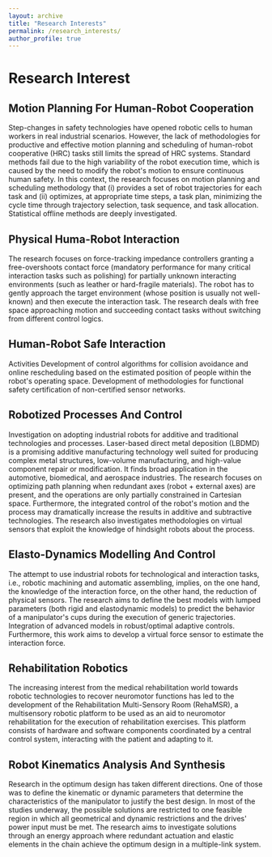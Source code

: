 ```yaml
---
layout: archive
title: "Research Interests"
permalink: /research_interests/
author_profile: true
---
```


Research Interest
======

Motion Planning For Human-Robot Cooperation
------
Step-changes in safety technologies have opened robotic cells to
human workers in real industrial scenarios. However, the lack of
methodologies for productive and effective motion planning and
scheduling of human-robot cooperative (HRC) tasks still limits the
spread of HRC systems. Standard methods fail due to the high
variability of the robot execution time, which is caused by the need
to modify the robot's motion to ensure continuous human safety. In
this context, the research focuses on motion planning and scheduling
methodology that (i) provides a set of robot trajectories for each
task and (ii) optimizes, at appropriate time steps, a task plan,
minimizing the cycle time through trajectory selection, task
sequence, and task allocation. Statistical offline methods are
deeply investigated.


Physical Huma-Robot Interaction
------
The research focuses on force-tracking impedance controllers
granting a free-overshoots contact force (mandatory performance for
many critical interaction tasks such as polishing) for partially
unknown interacting environments (such as leather or hard-fragile
materials). The robot has to gently approach the target environment
(whose position is usually not well-known) and then execute the
interaction task. The research deals with free space approaching
motion and succeeding contact tasks without switching from different
control logics.


Human-Robot Safe Interaction
------
Activities Development of control algorithms for collision avoidance
and online rescheduling based on the estimated position of people
within the robot's operating space. Development of methodologies for
functional safety certification of non-certified sensor networks.

Robotized Processes And Control
------
Investigation on adopting industrial robots for additive and
traditional technologies and processes. Laser-based direct metal
deposition (LBDMD) is a promising additive manufacturing technology
well suited for producing complex metal structures, low-volume
manufacturing, and high-value component repair or modification. It
finds broad application in the automotive, biomedical, and aerospace
industries. The research focuses on optimizing path planning when
redundant axes (robot + external axes) are present, and the
operations are only partially constrained in Cartesian space.
Furthermore, the integrated control of the robot's motion and the
process may dramatically increase the results in additive and
subtractive technologies. The research also investigates
methodologies on virtual sensors that exploit the knowledge of
hindsight robots about the process.

Elasto-Dynamics Modelling And Control
------
The attempt to use industrial robots for technological and
interaction tasks, i.e., robotic machining and automatic assembling,
implies, on the one hand, the knowledge of the interaction force, on
the other hand, the reduction of physical sensors. The research aims
to define the best models with lumped parameters (both rigid and
elastodynamic models) to predict the behavior of a manipulator's
cups during the execution of generic trajectories. Integration of
advanced models in robust/optimal adaptive controls. Furthermore,
this work aims to develop a virtual force sensor to estimate the
interaction force.


Rehabilitation Robotics
------
The increasing interest from the medical rehabilitation world
towards robotic technologies to recover neuromotor functions has led
to the development of the Rehabilitation Multi-Sensory Room
(RehaMSR), a multisensory robotic platform to be used as an aid to
neuromotor rehabilitation for the execution of rehabilitation
exercises. This platform consists of hardware and software
components coordinated by a central control system, interacting with
the patient and adapting to it.

Robot Kinematics Analysis And Synthesis
-------
Research in the optimum design has taken different directions. One
of those was to define the kinematic or dynamic parameters that
determine the characteristics of the manipulator to justify the best
design. In most of the studies underway, the possible solutions are
restricted to one feasible region in which all geometrical and
dynamic restrictions and the drives' power input must be met. The
research aims to investigate solutions through an energy approach
where redundant actuation and elastic elements in the chain achieve
the optimum design in a multiple-link system.
